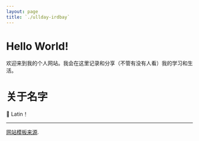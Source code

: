 ```yaml
---
layout: page
title: `./ullday-irdbay`
---
```


# Hello World!

欢迎来到我的个人网站。我会在这里记录和分享（不管有没有人看）我的学习和生活。


# 关于名字

:pig: Latin！

---

<div class="small center">
<p><a href="https://github.com/missing-semester-cn/missing-semester-cn">网站模板来源</a>.</p>
<!-- <p>Licensed under CC BY-NC-SA.</p> -->
<!-- <p>See <a href="/license">here</a> for contribution &amp; translation guidelines.</p> -->
</div>
